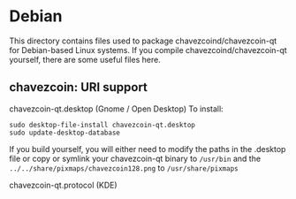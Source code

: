 
Debian
====================
This directory contains files used to package chavezcoind/chavezcoin-qt
for Debian-based Linux systems. If you compile chavezcoind/chavezcoin-qt yourself, there are some useful files here.

## chavezcoin: URI support ##


chavezcoin-qt.desktop  (Gnome / Open Desktop)
To install:

	sudo desktop-file-install chavezcoin-qt.desktop
	sudo update-desktop-database

If you build yourself, you will either need to modify the paths in
the .desktop file or copy or symlink your chavezcoin-qt binary to `/usr/bin`
and the `../../share/pixmaps/chavezcoin128.png` to `/usr/share/pixmaps`

chavezcoin-qt.protocol (KDE)

